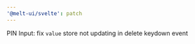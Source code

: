```yaml
---
'@melt-ui/svelte': patch
---
```


PIN Input: fix `value` store not updating in delete keydown event
